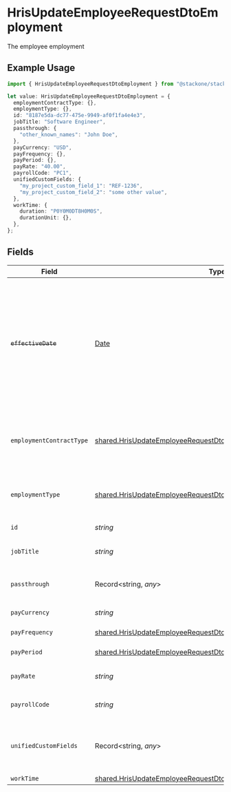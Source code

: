 # HrisUpdateEmployeeRequestDtoEmployment

The employee employment

## Example Usage

```typescript
import { HrisUpdateEmployeeRequestDtoEmployment } from "@stackone/stackone-client-ts/sdk/models/shared";

let value: HrisUpdateEmployeeRequestDtoEmployment = {
  employmentContractType: {},
  employmentType: {},
  id: "8187e5da-dc77-475e-9949-af0f1fa4e4e3",
  jobTitle: "Software Engineer",
  passthrough: {
    "other_known_names": "John Doe",
  },
  payCurrency: "USD",
  payFrequency: {},
  payPeriod: {},
  payRate: "40.00",
  payrollCode: "PC1",
  unifiedCustomFields: {
    "my_project_custom_field_1": "REF-1236",
    "my_project_custom_field_2": "some other value",
  },
  workTime: {
    duration: "P0Y0M0DT8H0M0S",
    durationUnit: {},
  },
};
```

## Fields

| Field                                                                                                                                                       | Type                                                                                                                                                        | Required                                                                                                                                                    | Description                                                                                                                                                 | Example                                                                                                                                                     |
| ----------------------------------------------------------------------------------------------------------------------------------------------------------- | ----------------------------------------------------------------------------------------------------------------------------------------------------------- | ----------------------------------------------------------------------------------------------------------------------------------------------------------- | ----------------------------------------------------------------------------------------------------------------------------------------------------------- | ----------------------------------------------------------------------------------------------------------------------------------------------------------- |
| ~~`effectiveDate`~~                                                                                                                                         | [Date](https://developer.mozilla.org/en-US/docs/Web/JavaScript/Reference/Global_Objects/Date)                                                               | :heavy_minus_sign:                                                                                                                                          | : warning: ** DEPRECATED **: This will be removed in a future release, please migrate away from it as soon as possible.<br/><br/>The employee effective date | 2021-01-01T00:00.000Z                                                                                                                                       |
| `employmentContractType`                                                                                                                                    | [shared.HrisUpdateEmployeeRequestDtoSchemasEmploymentContractType](../../../sdk/models/shared/hrisupdateemployeerequestdtoschemasemploymentcontracttype.md) | :heavy_minus_sign:                                                                                                                                          | The employment work schedule type (e.g., full-time, part-time)                                                                                              | full_time                                                                                                                                                   |
| `employmentType`                                                                                                                                            | [shared.HrisUpdateEmployeeRequestDtoSchemasEmploymentType](../../../sdk/models/shared/hrisupdateemployeerequestdtoschemasemploymenttype.md)                 | :heavy_minus_sign:                                                                                                                                          | The type of employment (e.g., contractor, permanent)                                                                                                        | permanent                                                                                                                                                   |
| `id`                                                                                                                                                        | *string*                                                                                                                                                    | :heavy_minus_sign:                                                                                                                                          | Unique identifier                                                                                                                                           | 8187e5da-dc77-475e-9949-af0f1fa4e4e3                                                                                                                        |
| `jobTitle`                                                                                                                                                  | *string*                                                                                                                                                    | :heavy_minus_sign:                                                                                                                                          | The job title of the employee                                                                                                                               | Software Engineer                                                                                                                                           |
| `passthrough`                                                                                                                                               | Record<string, *any*>                                                                                                                                       | :heavy_minus_sign:                                                                                                                                          | Value to pass through to the provider                                                                                                                       | {<br/>"other_known_names": "John Doe"<br/>}                                                                                                                 |
| `payCurrency`                                                                                                                                               | *string*                                                                                                                                                    | :heavy_minus_sign:                                                                                                                                          | The currency used for pay                                                                                                                                   | USD                                                                                                                                                         |
| `payFrequency`                                                                                                                                              | [shared.HrisUpdateEmployeeRequestDtoPayFrequency](../../../sdk/models/shared/hrisupdateemployeerequestdtopayfrequency.md)                                   | :heavy_minus_sign:                                                                                                                                          | The pay frequency                                                                                                                                           | hourly                                                                                                                                                      |
| `payPeriod`                                                                                                                                                 | [shared.HrisUpdateEmployeeRequestDtoPayPeriod](../../../sdk/models/shared/hrisupdateemployeerequestdtopayperiod.md)                                         | :heavy_minus_sign:                                                                                                                                          | The pay period                                                                                                                                              | monthly                                                                                                                                                     |
| `payRate`                                                                                                                                                   | *string*                                                                                                                                                    | :heavy_minus_sign:                                                                                                                                          | The pay rate for the employee                                                                                                                               | 40.00                                                                                                                                                       |
| `payrollCode`                                                                                                                                               | *string*                                                                                                                                                    | :heavy_minus_sign:                                                                                                                                          | The payroll code of the employee                                                                                                                            | PC1                                                                                                                                                         |
| `unifiedCustomFields`                                                                                                                                       | Record<string, *any*>                                                                                                                                       | :heavy_minus_sign:                                                                                                                                          | Custom Unified Fields configured in your StackOne project                                                                                                   | {<br/>"my_project_custom_field_1": "REF-1236",<br/>"my_project_custom_field_2": "some other value"<br/>}                                                    |
| `workTime`                                                                                                                                                  | [shared.HrisUpdateEmployeeRequestDtoWorkTime](../../../sdk/models/shared/hrisupdateemployeerequestdtoworktime.md)                                           | :heavy_minus_sign:                                                                                                                                          | N/A                                                                                                                                                         |                                                                                                                                                             |